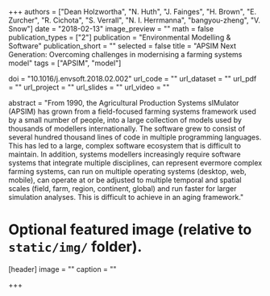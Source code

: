 +++
authors = ["Dean Holzwortha", "N. Huth", "J. Fainges", "H. Brown", 
"E. Zurcher", "R. Cichota", "S. Verrall", "N. I. Herrmanna", "bangyou-zheng", "V. Snow"]
date = "2018-02-13"
image_preview = ""
math = false
publication_types = ["2"]
publication = "Environmental Modelling & Software"
publication_short = ""
selected = false
title = "APSIM Next Generation: Overcoming challenges in modernising a farming systems model"
tags = ["APSIM", "model"]

doi = "10.1016/j.envsoft.2018.02.002"
url_code = ""
url_dataset = ""
url_pdf = ""
url_project = ""
url_slides = ""
url_video = ""

abstract = "From 1990, the Agricultural Production Systems sIMulator (APSIM) has grown from a field-focused farming systems framework used by a small number of people, into a large collection of models used by thousands of modellers internationally. The software grew to consist of several hundred thousand lines of code in multiple programming languages. This has led to a large, complex software ecosystem that is difficult to maintain. In addition, systems modellers increasingly require software systems that integrate multiple disciplines, can represent evermore complex farming systems, can run on multiple operating systems (desktop, web, mobile), can operate at or be adjusted to multiple temporal and spatial scales (field, farm, region, continent, global) and run faster for larger simulation analyses. This is difficult to achieve in an aging framework."



# Optional featured image (relative to `static/img/` folder).
[header]
image = ""
caption = ""

+++
